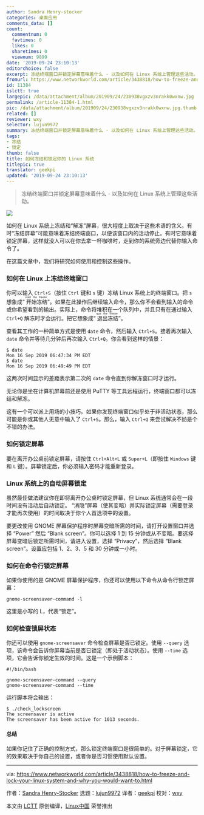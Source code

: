 ```yaml
---
author: Sandra Henry-stocker
categories: 桌面应用
comments_data: []
count:
  commentnum: 0
  favtimes: 0
  likes: 0
  sharetimes: 0
  viewnum: 9899
date: '2019-09-24 23:10:13'
editorchoice: false
excerpt: 冻结终端窗口并锁定屏幕意味着什么 - 以及如何在 Linux 系统上管理这些活动。
fromurl: https://www.networkworld.com/article/3438818/how-to-freeze-and-lock-your-linux-system-and-why-you-would-want-to.html
id: 11384
islctt: true
largepic: /data/attachment/album/201909/24/230938vgxzv3nrakk0wxnw.jpg
permalink: /article-11384-1.html
pic: /data/attachment/album/201909/24/230938vgxzv3nrakk0wxnw.jpg.thumb.jpg
related: []
reviewer: wxy
selector: lujun9972
summary: 冻结终端窗口并锁定屏幕意味着什么 - 以及如何在 Linux 系统上管理这些活动。
tags:
- 冻结
- 锁定
thumb: false
title: 如何冻结和锁定你的 Linux 系统
titlepic: true
translator: geekpi
updated: '2019-09-24 23:10:13'
---
```



> 
> 冻结终端窗口并锁定屏幕意味着什么 - 以及如何在 Linux 系统上管理这些活动。
> 
> 
> 


![](/data/attachment/album/201909/24/230938vgxzv3nrakk0wxnw.jpg)


如何在 Linux 系统上冻结和“解冻”屏幕，很大程度上取决于这些术语的含义。有时“冻结屏幕”可能意味着冻结终端窗口，以便该窗口内的活动停止。有时它意味着锁定屏幕，这样就没人可以在你去拿一杯咖啡时，走到你的系统旁边代替你输入命令了。


在这篇文章中，我们将研究如何使用和控制这些操作。


### 如何在 Linux 上冻结终端窗口


你可以输入 `Ctrl+S`（按住 `Ctrl` 键和 `s` 键）冻结 Linux 系统上的终端窗口。把 `s` 想象成“<ruby> 开始冻结 <rt>  start the freeze </rt></ruby>”。如果在此操作后继续输入命令，那么你不会看到输入的命令或你希望看到的输出。实际上，命令将堆积在一个队列中，并且只有在通过输入 `Ctrl+Q` 解冻时才会运行。把它想象成“<ruby> 退出冻结 <rt>  quit the freeze </rt></ruby>”。


查看其工作的一种简单方式是使用 `date` 命令，然后输入 `Ctrl+S`。接着再次输入 `date` 命令并等待几分钟后再次输入 `Ctrl+Q`。你会看到这样的情景：



```
$ date
Mon 16 Sep 2019 06:47:34 PM EDT
$ date
Mon 16 Sep 2019 06:49:49 PM EDT
```

这两次时间显示的差距表示第二次的 `date` 命令直到你解冻窗口时才运行。


无论你是坐在计算机屏幕前还是使用 PuTTY 等工具远程运行，终端窗口都可以冻结和解冻。


这有一个可以派上用场的小技巧。如果你发现终端窗口似乎处于非活动状态，那么可能是你或其他人无意中输入了 `Ctrl+S`。那么，输入 `Ctrl+Q` 来尝试解决不妨是个不错的办法。


### 如何锁定屏幕


要在离开办公桌前锁定屏幕，请按住 `Ctrl+Alt+L` 或 `Super+L`（即按住 `Windows` 键和 `L` 键）。屏幕锁定后，你必须输入密码才能重新登录。


### Linux 系统上的自动屏幕锁定


虽然最佳做法建议你在即将离开办公桌时锁定屏幕，但 Linux 系统通常会在一段时间没有活动后自动锁定。 “消隐”屏幕（使其变暗）并实际锁定屏幕（需要登录才能再次使用）的时间取决于你个人首选项中的设置。


要更改使用 GNOME 屏幕保护程序时屏幕变暗所需的时间，请打开设置窗口并选择 “Power” 然后 “Blank screen”。你可以选择 1 到 15 分钟或从不变暗。要选择屏幕变暗后锁定所需时间，请进入设置，选择 “Privacy”，然后选择 “Blank screen”。设置应包括 1、2、3、5 和 30 分钟或一小时。


### 如何在命令行锁定屏幕


如果你使用的是 GNOME 屏幕保护程序，你还可以使用以下命令从命令行锁定屏幕：



```
gnome-screensaver-command -l
```

这里是小写的 L，代表“锁定”。


### 如何检查锁屏状态


你还可以使用 `gnome-screensaver` 命令检查屏幕是否已锁定。使用 `--query` 选项，该命令会告诉你屏幕当前是否已锁定（即处于活动状态）。使用 `--time` 选项，它会告诉你锁定生效的时间。这是一个示例脚本：



```
#!/bin/bash

gnome-screensaver-command --query
gnome-screensaver-command --time
```

运行脚本将会输出：



```
$ ./check_lockscreen
The screensaver is active
The screensaver has been active for 1013 seconds.
```

#### 总结


如果你记住了正确的控制方式，那么锁定终端窗口是很简单的。对于屏幕锁定，它的效果取决于你自己的设置，或者你是否习惯使用默认设置。




---


via: <https://www.networkworld.com/article/3438818/how-to-freeze-and-lock-your-linux-system-and-why-you-would-want-to.html>


作者：[Sandra Henry-Stocker](https://www.networkworld.com/author/Sandra-Henry_Stocker/) 选题：[lujun9972](https://github.com/lujun9972) 译者：[geekpi](https://github.com/geekpi) 校对：[wxy](https://github.com/wxy)


本文由 [LCTT](https://github.com/LCTT/TranslateProject) 原创编译，[Linux中国](https://linux.cn/) 荣誉推出